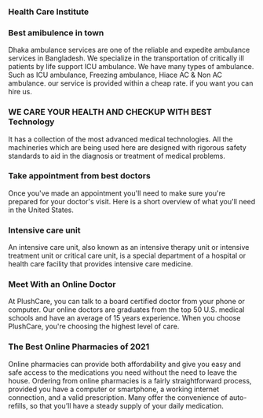 ### Health Care Institute

### Best amibulence in town
Dhaka ambulance services are one of the reliable and expedite ambulance services in Bangladesh. We specialize in the transportation of critically ill patients by life support ICU ambulance. We have many types of ambulance. Such as ICU ambulance, Freezing ambulance, Hiace AC & Non AC ambulance. our service is provided within a cheap rate. if you want you can hire us.

### WE CARE YOUR HEALTH AND CHECKUP WITH BEST Technology
It has a collection of the most advanced medical technologies. All the machineries which are being used here are designed with rigorous safety standards to aid in the diagnosis or treatment of medical problems.

### Take appointment from best doctors
Once you've made an appointment you'll need to make sure you're prepared for your doctor's visit. Here is a short overview of what you'll need in the United States.

### Intensive care unit
An intensive care unit, also known as an intensive therapy unit or intensive treatment unit or critical care unit, is a special department of a hospital or health care facility that provides intensive care medicine.

### Meet With an Online Doctor
At PlushCare, you can talk to a board certified doctor from your phone or computer. Our online doctors are graduates from the top 50 U.S. medical schools and have an average of 15 years experience. When you choose PlushCare, you're choosing the highest level of care.

### The Best Online Pharmacies of 2021
Online pharmacies can provide both affordability and give you easy and safe access to the medications you need without the need to leave the house. Ordering from online pharmacies is a fairly straightforward process, provided you have a computer or smartphone, a working internet connection, and a valid prescription. Many offer the convenience of auto-refills, so that you’ll have a steady supply of your daily medication.
